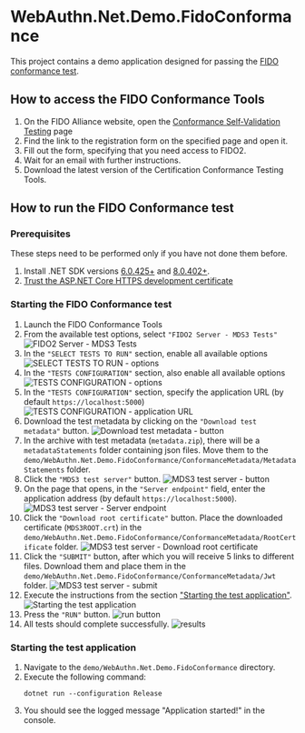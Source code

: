 ﻿# WebAuthn.Net.Demo.FidoConformance

This project contains a demo application designed for passing the [FIDO conformance test](https://fidoalliance.org/certification/functional-certification/conformance/).

## How to access the FIDO Conformance Tools

1. On the FIDO Alliance website, open the [Conformance Self‐Validation Testing](https://fidoalliance.org/certification/functional-certification/conformance/) page
2. Find the link to the registration form on the specified page and open it.
3. Fill out the form, specifying that you need access to FIDO2.
4. Wait for an email with further instructions.
5. Download the latest version of the Certification Conformance Testing Tools.

## How to run the FIDO Conformance test

### Prerequisites

These steps need to be performed only if you have not done them before.

1. Install .NET SDK versions [6.0.425+](https://dotnet.microsoft.com/en-us/download/dotnet/6.0) and [8.0.402+](https://dotnet.microsoft.com/en-us/download/dotnet/8.0).
2. [Trust the ASP.NET Core HTTPS development certificate](https://learn.microsoft.com/en-us/aspnet/core/security/enforcing-ssl?view=aspnetcore-8.0&tabs=visual-studio%2Clinux-ubuntu#trust-the-aspnet-core-https-development-certificate-on-windows-and-macos)

### Starting the FIDO Conformance test

1. Launch the FIDO Conformance Tools
2. From the available test options, select `"FIDO2 Server - MDS3 Tests"`
   ![FIDO2 Server - MDS3 Tests](docs/images/mds-tests.jpg)
3. In the `"SELECT TESTS TO RUN"` section, enable all available options
   ![SELECT TESTS TO RUN - options](docs/images/select-tests.jpg)
4. In the `"TESTS CONFIGURATION"` section, also enable all available options
   ![TESTS CONFIGURATION - options](docs/images/tests-config.jpg)
5. In the `"TESTS CONFIGURATION"` section, specify the application URL (by default `https://localhost:5000`)
   ![TESTS CONFIGURATION - application URL](docs/images/tests-config-url.jpg)
6. Download the test metadata by clicking on the `"Download test metadata"` button.
   ![Download test metadata - button](docs/images/tests-config-download-metadata.jpg)
7. In the archive with test metadata (`metadata.zip`), there will be a `metadataStatements` folder containing json files. Move them to the `demo/WebAuthn.Net.Demo.FidoConformance/ConformanceMetadata/MetadataStatements` folder.
8. Click the `"MDS3 test server"` button.
   ![MDS3 test server - button](docs/images/mds-server.jpg)
9. On the page that opens, in the `"Server endpoint"` field, enter the application address (by default `https://localhost:5000`).
   ![MDS3 test server - Server endpoint](docs/images/mds-server-endpoint.jpg)
10. Click the `"Download root certificate"` button. Place the downloaded certificate (`MDS3ROOT.crt`) in the `demo/WebAuthn.Net.Demo.FidoConformance/ConformanceMetadata/RootCertificate` folder.
    ![MDS3 test server - Download root certificate](docs/images/mds-server-root-ca.jpg)
11. Click the `"SUBMIT"` button, after which you will receive 5 links to different files. Download them and place them in the `demo/WebAuthn.Net.Demo.FidoConformance/ConformanceMetadata/Jwt` folder.
    ![MDS3 test server - submit](docs/images/mds-server-submit-endpoints.jpg)
12. Execute the instructions from the section ["Starting the test application"](#starting-the-test-application).
    ![Starting the test application](docs/images/app-started.jpg)
13. Press the `"RUN"` button.
    ![run button](docs/images/tests-run.jpg)
14. All tests should complete successfully.
    ![results](docs/images/results.jpg)

### Starting the test application

1. Navigate to the `demo/WebAuthn.Net.Demo.FidoConformance` directory.
2. Execute the following command:
   ```shell
   dotnet run --configuration Release
   ```
3. You should see the logged message "Application started!" in the console.
